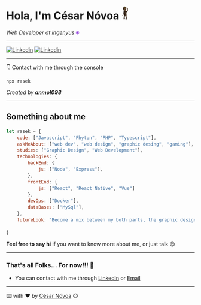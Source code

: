 # **Hola, I'm César Nóvoa**  <img src='img/hi.gif' width='20'>

_Web Developer at [ingenyus](https://ingenyus.es) <img src='img/current-job.png' width='10'>_

---

[![Linkedin](https://img.shields.io/badge/-Linkedin-blue?style=flat-square&logo=Linkedin&logoColor=white)](https://www.linkedin.com/in/rasekdk/)
[![Linkedin](https://img.shields.io/badge/-Twitter-blue?style=flat-square&logo=twitter&logoColor=white)](https://www.twitter.com/rasekdark/)


---

👇 Contact with me through the console

```
npx rasek
```

_Created by **[anmol098](https://github.com/anmol098)**_

---

## Something about me 

``` js
let rasek = {
    code: ["Javascript", "Phyton", "PHP", "Typescript"],
    askMeAbout: ["web dev", "web design", "graphic desing", "gaming"],
    studies: ["Graphic Design", "Web Development"],
    technologies: {
        backEnd: {
            js: ["Node", "Express"],
        },
        frontEnd: {
            js: ["React", "React Native", "Vue"]
        },
        devOps: ["Docker"],
        dataBases: ["MySql"],
    },
    futureLook: "Become a mix between my both parts, the graphic designer and the web developer. Some call it UX engineer.",

}
```
**Feel free to say hi** if you want to know more about me, or just talk 😊

---

### That's all Folks...  For now!!! 🐖

- You can contact with me through [Linkedin](https://linkedin.com/in/rasekdk) or [Email](mailto:themotokar@gmail.com)

---

⌨️ with ❤️ by [César Nóvoa](https://github.com/rasekdk) 😊